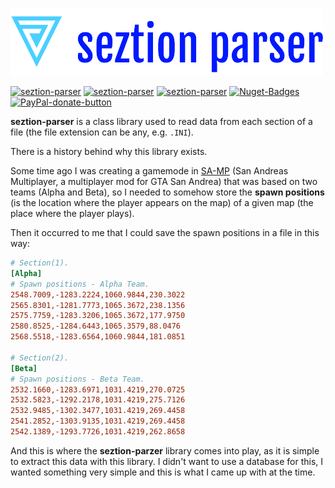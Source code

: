 [![seztion-parser](images/seztionparser-logo.png)](https://github.com/mrdave1999/seztion-parser)

[![seztion-parser](https://img.shields.io/badge/.NET%20Standard-2.0-red)](https://github.com/mrdave1999/seztion-parser)
[![seztion-parser](https://img.shields.io/badge/License-MIT-green)](https://raw.githubusercontent.com/MrDave1999/seztion-parser/master/LICENSE)
[![seztion-parser](https://img.shields.io/badge/Project-Class%20Library-yellow)](https://github.com/mrdave1999/seztion-parser)
[![Nuget-Badges](https://buildstats.info/nuget/seztion-parser)](https://www.nuget.org/packages/seztion-parser/)
[![PayPal-donate-button](https://img.shields.io/badge/paypal-donate-orange)](https://www.paypal.com/paypalme/DavidRomanAmariles)


**seztion-parser** is a class library used to read data from each section of a file (the file extension can be any, e.g. `.INI`).

There is a history behind why this library exists.

Some time ago I was creating a gamemode in [SA-MP](https://www.sa-mp.com/) (San Andreas Multiplayer, a multiplayer mod for GTA San Andrea) that was based on two teams (Alpha and Beta), so I needed to somehow store the **spawn positions** (is the location where the player appears on the map) of a given map (the place where the player plays).

Then it occurred to me that I could save the spawn positions in a file in this way:
```ini
# Section(1).
[Alpha]
# Spawn positions - Alpha Team.
2548.7009,-1283.2224,1060.9844,230.3022
2565.8301,-1281.7773,1065.3672,238.1356
2575.7759,-1283.3206,1065.3672,177.9750
2580.8525,-1284.6443,1065.3579,88.0476
2568.5518,-1283.6564,1060.9844,181.0851

# Section(2).
[Beta]
# Spawn positions - Beta Team.
2532.1660,-1283.6971,1031.4219,270.0725
2532.5823,-1292.2178,1031.4219,275.7126
2532.9485,-1302.3477,1031.4219,269.4458
2541.2852,-1303.9135,1031.4219,269.4458
2542.1389,-1293.7726,1031.4219,262.8658
```
And this is where the **seztion-parzer** library comes into play, as it is simple to extract this data with this library. I didn't want to use a database for this, I wanted something very simple and this is what I came up with at the time.